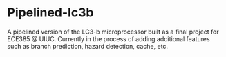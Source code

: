 # Pipelined-lc3b

A pipelined version of the LC3-b microprocessor built as a final project for ECE385 @ UIUC. Currently in the process of adding additional features such as branch prediction, hazard detection, cache, etc.
 

